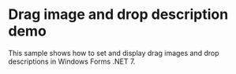 # Drag image and drop description demo

This sample shows how to set and display drag images and drop descriptions in Windows Forms .NET 7.

